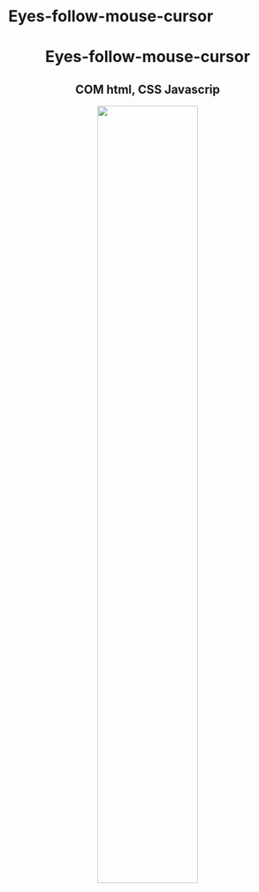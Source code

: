 # Eyes-follow-mouse-cursor


<h1  align="center">Eyes-follow-mouse-cursor </H1>
<h2 align="center">COM html, CSS Javascrip</H2>
  <div align="center">
<img src="https://media.giphy.com/media/zaYo8YhJCSzcs8WRJZ/giphy.gif" style="width: 60%;">
 

</div>
